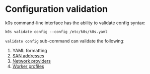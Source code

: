 # Configuration validation

k0s command-line interface has the ability to validate config syntax:

```shell
k0s validate config --config /etc/k0s/k0s.yaml
```

`validate config` sub-command can validate the following:

1. YAML formatting
2. [SAN addresses](/configuration/#specapi)
3. [Network providers](/configuration/#specnetwork)
4. [Worker profiles](/configuration/#specworkerprofiles)
